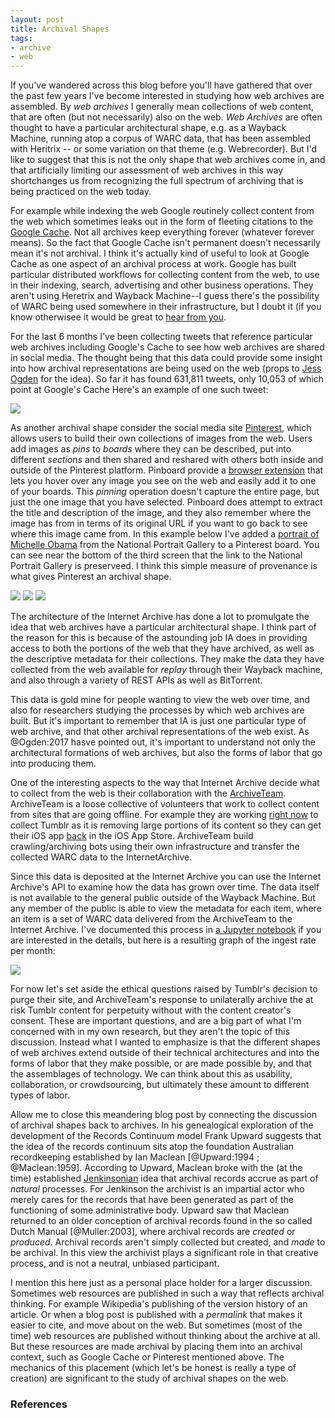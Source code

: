 ```yaml
---
layout: post
title: Archival Shapes
tags:
- archive
- web
---
```


If you've wandered across this blog before you'll have gathered that over the
past few years I've become interested in studying how web archives are
assembled. By *web archives* I generally mean collections of web content, that
are often (but not necessarily) also on the web. *Web Archives* are often
thought to have a particular architectural shape, e.g. as a Wayback Machine,
running atop a corpus of WARC data, that has been assembled with Heritrix -- or
some variation on that theme (e.g.  Webrecorder). But I'd like to suggest that
this is not the only shape that web archives come in, and that artificially
limiting our assessment of web archives in this way shortchanges us from
recognizing the full spectrum of archiving that is being practiced on the web
today.

For example while indexing the web Google routinely collect content from the web
which sometimes leaks out in the form of fleeting citations to the [Google
Cache](https://support.google.com/websearch/answer/1687222?hl=en). Not all
archives keep everything forever (whatever forever means). So the fact that
Google Cache isn't permanent doesn't necessarily mean it's not archival. I think
it's actually kind of useful to look at Google Cache as one aspect of an
archival process at work. Google has built particular distributed workflows for
collecting content from the web, to use in their indexing, search, advertising
and other business operations. They aren't using Heretrix and Wayback Machine--I
guess there's the possibility of WARC being used somewhere in their
infrastructure, but I doubt it (if you know otherwisee it would be great to
[hear from you](mailto:ehs@pobox.com).

For the last 6 months I've been collecting tweets that reference particular web
archives including Google's Cache to see how web archives are shared in social
media. The thought being that this data could provide some insight into how
archival representations are being used on the web (props to [Jess
Ogden](https://archivingtheweb.me/) for the idea).  So far it has found 631,811
tweets, only 10,053 of which point at Google's Cache Here's an example of one
such tweet:

<a href="https://twitter.com/1o5CleanEnergy/status/1081938670616231938"><img class="img-responsive" src="/images/twitter-google-cache.png"></a>

As another archival shape consider the social media site
[Pinterest](https://pinterest.com), which allows users to build their own
collections of images from the web.  Users add images as *pins* to *boards*
where they can be described, put into different *sections* and then shared and
reshared with others both inside and outside of the Pinterest platform.
Pinboard provide a [browser
extension](https://about.pinterest.com/en/browser-button) that lets you hover
over any image you see on the web and easily add it to one of your boards.  This
*pinning* operation doesn't capture the entire page, but just the one image that
you have selected. Pinboard does attempt to extract the title and description of
the image, and they also remember where the image has from in terms of its
original URL if you want to go back to see where this image came from. In this
example below I've added a [portrait of Michelle
Obama](https://npg.si.edu/object/npg_NPG.2018.15) from the National Portrait
Gallery to a Pinterest board. You can see near the bottom of the third screen
that the link to the National Portrait Gallery is preserveed. I think this
simple measure of provenance is what gives Pinterest an archival shape.

<img class="img-responsive" src="/images/pinterest1.png">
<img class="img-responsive" src="/images/pinterest2.png">
<img class="img-responsive" src="/images/pinterest3.png">

The architecture of the Internet Archive has done a lot to promulgate the idea
that web archives have a particular architectural shape. I think part of the
reason for this is because of the astounding job IA does in providing access to
both the portions of the web that they have archived, as well as the descriptive
metadata for their collections. They make the data they have collected from the
web available for *replay* through their Wayback machine, and also through a
variety of REST APIs as well as BitTorrent.

This data is gold mine for people wanting to view the web over time, and also
for researchers studying the processes by which web archives are built. But it's
important to remember that IA is just one particular type of web archive, and
that other archival representations of the web exist. As @Ogden:2017 hasve
pointed out, it's important to understand not only the architectural formations
of web archives, but also the forms of labor that go into producing them.

One of the interesting aspects to the way that Internet Archive decide what to
collect from the web is their collaboration with the
[ArchiveTeam](https://archiveteam.org/). ArchiveTeam is a loose collective of
volunteers that work to collect content from sites that are going offline.  For
example they are working [right
now](https://motherboard.vice.com/en_us/article/d3bekm/archivists-say-tumblr-ip-banned-them-for-trying-to-preserve-adult-content)
to collect Tumblr as it is removing large portions of its content so they can
get their iOS app
[back](https://tumblr.zendesk.com/hc/en-us/articles/360012260613-November-16-2018-Issues-with-the-iOS-app)
in the iOS App Store. ArchiveTeam build crawling/archiving bots using their own
infrastructure and transfer the collected WARC data to the InternetArchive.

Since this data is deposited at the Internet Archive you can use the Internet
Archive's API to examine how the data has grown over time. The data itself is
not available to the general public outside of the Wayback Machine. But any
member of the public is able to view the metadata for each item, where an item
is a set of WARC data delivered from the ArchiveTeam to the Internet Archive.
I've documented this process in [a Jupyter notebook](https://github.com/edsu/notebooks/blob/master/ArchiveTeam.ipynb) if
you are interested in the details, but here is a resulting graph of the ingest
rate per month:

<img class="img-responsive" src="/images/archiveteam-ingest.png">

For now let's set aside the ethical questions raised by Tumblr's decision to
purge their site, and ArchiveTeam's response to unilaterally archive the at risk
Tumblr content for perpetuity without with the content creator's consent. These
are important questions, and are a big part of what I'm concerned with in my own
research, but they aren't the topic of this discussion. Instead what I wanted to
emphasize is that the different shapes of web archives extend outside of their
technical architectures and into the forms of labor that they make possible, or
are made possible by, and that the assemblages of technology. We can think about
this as usability, collaboration, or crowdsourcing, but ultimately these amount
to different types of labor.

Allow me to close this meandering blog post by connecting the discussion of
archival shapes back to archives. In his genealogical exploration of the
development of the Records Continuum model Frank Upward suggests that the idea
of the records continuum sits atop the foundation Australian recordkeeping
established by Ian Maclean [@Upward:1994 ; @Maclean:1959].  According to Upward,
Maclean broke with the (at the time) established
[Jenkinsonian](https://en.wikipedia.org/wiki/Hilary_Jenkinson) idea that
archival records accrue as part of *natural* processes. For Jenkinson the
archivist is an impartial actor who merely cares for the records that have been
generated as part of the functioning of some administrative body. Upward saw
that Maclean returned to an older conception of archival records found in the so
called Dutch Manual [@Muller:2003], where archival records are *created* or
*produced*.  Archival records aren't simply collected but created, and *made* to
be archival. In this view the archivist plays a significant role in that
creative process, and is not a neutral, unbiased participant.

I mention this here just as a personal place holder for a larger discussion.
Sometimes web resources are published in such a way that reflects archival
thinking. For example Wikipedia's publishing of the version history of an
article. Or when a blog post is published with a *permalink* that makes it
easier to cite, and move about on the web. But sometimes (most of the time) web
resources are published without thinking about the archive at all. But these
resources are made archival by placing them into an archival context, such as
Google Cache or Pinterest mentioned above. The mechanics of this placement
(which let's be honest is really a type of creation) are significant to the
study of archival shapes on the web.

### References
